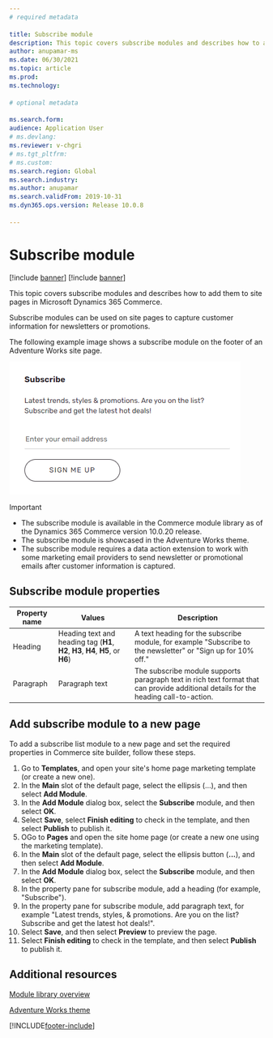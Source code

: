 ```yaml
---
# required metadata

title: Subscribe module
description: This topic covers subscribe modules and describes how to add them to site pages in Microsoft Dynamics 365 Commerce.
author: anupamar-ms
ms.date: 06/30/2021
ms.topic: article
ms.prod: 
ms.technology: 

# optional metadata

ms.search.form: 
audience: Application User
# ms.devlang: 
ms.reviewer: v-chgri
# ms.tgt_pltfrm: 
# ms.custom: 
ms.search.region: Global
ms.search.industry: 
ms.author: anupamar
ms.search.validFrom: 2019-10-31
ms.dyn365.ops.version: Release 10.0.8

---
```

# Subscribe module

[!include [banner](includes/banner.md)]
[!include [banner](includes/preview-banner.md)]

This topic covers subscribe modules and describes how to add them to site pages in Microsoft Dynamics 365 Commerce.

Subscribe modules can be used on site pages to capture customer information for newsletters or promotions. 

The following example image shows a subscribe module on the footer of an Adventure Works site page.

![Example of a subscribe module on the footer of an Adventure Works site page](./media/Subscribe.PNG)

>[!IMPORTANT]
> - The subscribe module is available in the Commerce module library as of the Dynamics 365 Commerce version 10.0.20 release.
> - The subscribe module is showcased in the Adventure Works theme.
> - The subscribe module requires a data action extension to work with some marketing email providers to send newsletter or promotional emails after customer information is captured.

## Subscribe module properties

| Property name  | Values | Description |
|----------------|--------|-------------|
| Heading        | Heading text and heading tag (**H1**, **H2**, **H3**, **H4**, **H5**, or **H6**) | A text heading for the subscribe module, for example "Subscribe to the newsletter" or "Sign up for 10% off." |
| Paragraph      | Paragraph text | The subscribe module supports paragraph text in rich text format that can provide additional details for the heading call-to-action. |

## Add subscribe module to a new page

To add a subscribe list module to a new page and set the required properties in Commerce site builder, follow these steps.

1. Go to **Templates**, and open your site's home page marketing template (or create a new one).
1. In the **Main** slot of the default page, select the ellipsis (...), and then select **Add Module**.
1. In the **Add Module** dialog box, select the **Subscribe** module, and then select **OK**.
1. Select **Save**, select **Finish editing** to check in the template, and then select **Publish** to publish it.
1. OGo to **Pages** and open the site home page (or create a new one using the marketing template).
1. In the **Main** slot of the default page, select the ellipsis button (**...**), and then select **Add Module**.
1. In the **Add Module** dialog box, select the **Subscribe** module, and then select **OK**.
1. In the property pane for subscribe module, add a heading (for example, "Subscribe").
1. In the property pane for subscribe module, add paragraph text, for example "Latest trends, styles, & promotions. Are you on the list? Subscribe and get the latest hot deals!".
1. Select **Save**, and then select **Preview** to preview the page.
1. Select **Finish editing** to check in the template, and then select **Publish** to publish it. 

## Additional resources

[Module library overview](starter-kit-overview.md)

[Adventure Works theme](adventure-works-theme.md)

[!INCLUDE[footer-include](../includes/footer-banner.md)]
